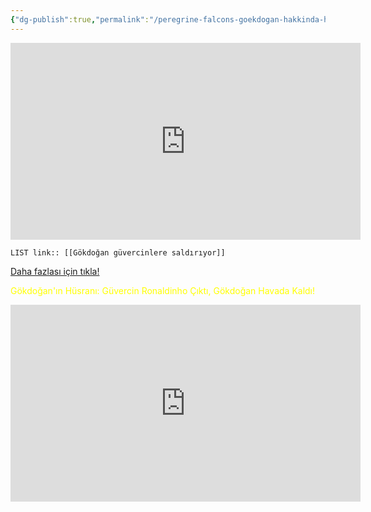 ```yaml
---
{"dg-publish":true,"permalink":"/peregrine-falcons-goekdogan-hakkinda-hersey/goekdogan-atak-anlari-video/goekdogan-guevercinlere-saldiriyor/"}
---
```


<iframe width="560" height="315" src="https://www.youtube.com/embed/OFvSOXEBtaw?si=Y9sbQhVqLbt82Lh9" title="YouTube video player" frameborder="0" allow="accelerometer; autoplay; clipboard-write; encrypted-media; gyroscope; picture-in-picture; web-share" referrerpolicy="strict-origin-when-cross-origin" allowfullscreen></iframe>

`LIST link:: [[Gökdoğan güvercinlere saldırıyor]] `

[Daha fazlası için tıkla!](https://www.youtube.com/@falconperegrineandpigeon354)

<font color="#ffff00">Gökdoğan'ın Hüsranı: Güvercin Ronaldinho Çıktı, Gökdoğan Havada Kaldı!</font>

<iframe width="560" height="315" src="https://www.youtube.com/embed/YkmDKswh1PA?si=VHdmO3sAQPNql3d5" title="YouTube video player" frameborder="0" allow="accelerometer; autoplay; clipboard-write; encrypted-media; gyroscope; picture-in-picture; web-share" referrerpolicy="strict-origin-when-cross-origin" allowfullscreen></iframe>

